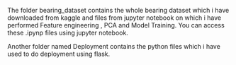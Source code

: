 The folder bearing_dataset contains the whole bearing dataset which i have downloaded from kaggle and files from jupyter notebook on which i have performed Feature engineering , PCA and Model Training. You can access these .ipynp files using jupyter notebook.

Another folder named Deployment contains the python files which i have used to do deployment using flask.

